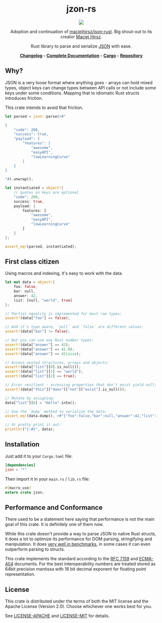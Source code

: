 <div align="center">

# jzon-rs

![](https://raw.githubusercontent.com/rustadopt/jzon-rs/master/json-rust-logo-tiny.png)

Adoption and continuation of [maciejhirsz/json-rust](https://github.com/maciejhirsz/json-rust).
Big shout-out to its creator [Maciej Hirsz](https://github.com/maciejhirsz).

Rust library to parse and serialize [JSON](http://json.org/) with ease.

**[Changelog](https://github.com/rustadopt/jzon-rs/releases) -**
**[Complete Documentation](https://docs.rs/jzon/) -**
**[Cargo](https://crates.io/crates/jzon) -**
**[Repository](https://github.com/rustadopt/jzon-rs)**

</div>

## Why?

JSON is a very loose format where anything goes - arrays can hold mixed
types, object keys can change types between API calls or not include
some keys under some conditions. Mapping that to idiomatic Rust structs
introduces friction.

This crate intends to avoid that friction.

```rust
let parsed = jzon::parse(r#"

{
    "code": 200,
    "success": true,
    "payload": {
        "features": [
            "awesome",
            "easyAPI",
            "lowLearningCurve"
        ]
    }
}

"#).unwrap();

let instantiated = object!{
    // quotes on keys are optional
    "code": 200,
    success: true,
    payload: {
        features: [
            "awesome",
            "easyAPI",
            "lowLearningCurve"
        ]
    }
};

assert_eq!(parsed, instantiated);
```

## First class citizen

Using macros and indexing, it's easy to work with the data.

```rust
let mut data = object!{
    foo: false,
    bar: null,
    answer: 42,
    list: [null, "world", true]
};

// Partial equality is implemented for most raw types:
assert!(data["foo"] == false);

// And it's type aware, `null` and `false` are different values:
assert!(data["bar"] != false);

// But you can use any Rust number types:
assert!(data["answer"] == 42);
assert!(data["answer"] == 42.0);
assert!(data["answer"] == 42isize);

// Access nested structures, arrays and objects:
assert!(data["list"][0].is_null());
assert!(data["list"][1] == "world");
assert!(data["list"][2] == true);

// Error resilient - accessing properties that don't exist yield null:
assert!(data["this"]["does"]["not"]["exist"].is_null());

// Mutate by assigning:
data["list"][0] = "Hello".into();

// Use the `dump` method to serialize the data:
assert_eq!(data.dump(), r#"{"foo":false,"bar":null,"answer":42,"list":["Hello","world",true]}"#);

// Or pretty print it out:
println!("{:#}", data);
```

## Installation

Just add it to your `Cargo.toml` file:

```toml
[dependencies]
jzon = "*"
```

Then import it in your `main.rs` / `lib.rs` file:

```rust
#[macro_use]
extern crate jzon;
```

## Performance and Conformance

There used to be a statement here saying that performance is not the main goal of this
crate. It is definitely one of them now.

While this crate doesn't provide a way to parse JSON to native Rust structs, it does a
lot to optimize its performance for DOM parsing, stringifying and manipulation. It does
[very well in benchmarks](https://github.com/serde-rs/json-benchmark), in some cases it
can even outperform parsing to structs.

This crate implements the standard according to the [
RFC 7159](https://tools.ietf.org/html/rfc7159) and
[ECMA-404](http://www.ecma-international.org/publications/files/ECMA-ST/ECMA-404.pdf)
documents. For the best interoperability numbers are treated stored as 64bit precision
mantissa with 16 bit decimal exponent for floating point representation.

## License

This crate is distributed under the terms of both the MIT license
and the Apache License (Version 2.0). Choose whichever one works best for you.

See [LICENSE-APACHE](LICENSE-APACHE) and [LICENSE-MIT](LICENSE-MIT) for details.

